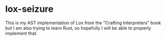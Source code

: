 # lox-seizure
This is my AST implementation of Lox from the "Crafting Interpreters" book but I am also trying to learn Rust, so hopefully I will be able to properly implement that.
